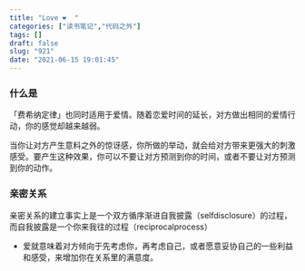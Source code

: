 ```yaml
---
title: "Love ❤️  "
categories: ["读书笔记","代码之外"]
tags: []
draft: false
slug: "921"
date: "2021-06-15 19:01:45"
---
```


### 什么是

「费希纳定律」也同时适用于爱情。随着恋爱时间的延长，对方做出相同的爱情行动，你的感觉却越来越弱。

当你让对方产生意料之外的惊讶感，你所做的举动，就会给对方带来更强大的刺激感受。要产生这种效果，你可以不要让对方预测到你的时间，或者不要让对方预测到你的动作。


### 亲密关系

亲密关系的建立事实上是一个双方循序渐进自我披露（selfdisclosure）的过程，而自我披露是一个你来我往的过程（reciprocalprocess）


- 爱就意味着对方倾向于先考虑你，再考虑自己，或者愿意妥协自己的一些利益和感受，来增加你在关系里的满意度。




